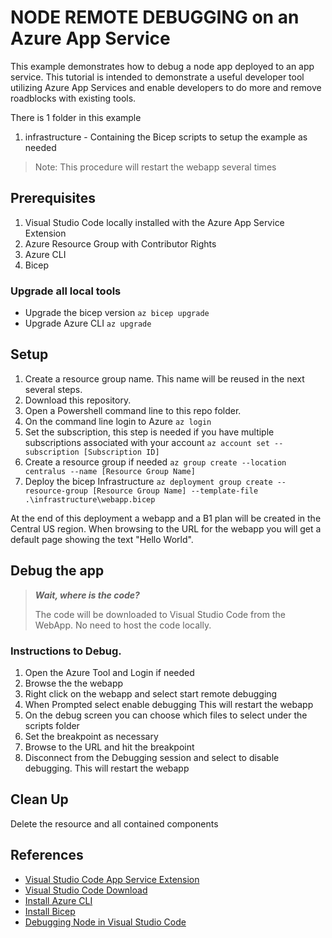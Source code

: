 # NODE REMOTE DEBUGGING on an Azure App Service
This example demonstrates how to debug a node app deployed to an app service. This tutorial is intended to demonstrate a useful developer tool utilizing Azure App Services and enable developers to do more and remove roadblocks with existing tools. 

There is 1 folder in this example

1) infrastructure - Containing the Bicep scripts to setup the example as needed

> Note: This procedure will restart the webapp several times

## Prerequisites

1) Visual Studio Code locally installed with the Azure App Service Extension
1) Azure Resource Group with Contributor Rights
1) Azure CLI
1) Bicep 

### Upgrade all local tools
* Upgrade the bicep version
    `az bicep upgrade`
* Upgrade Azure CLI
    `az upgrade`

## Setup

1. Create a resource group name. This name will be reused in the next several steps.
1. Download this repository.
1. Open a Powershell command line to this repo folder.
1. On the command line login to Azure
        `az login`
1. Set the subscription, this step is needed if you have multiple subscriptions associated with your account
        `az account set --subscription [Subscription ID]`
1. Create a resource group if needed 
        `az group create --location centralus --name [Resource Group Name]`
1. Deploy the bicep Infrastructure 
        `az deployment group create --resource-group [Resource Group Name] --template-file .\infrastructure\webapp.bicep`


 At the end of this deployment a webapp and a B1 plan will be created in the Central US region. When browsing to the URL for the webapp you will get a default page showing the text "Hello World". 

## Debug the app
> <i><b>Wait, where is the code?</b></i>
> 
> The code will be downloaded to Visual Studio Code from the WebApp. No need to host the code locally.

### Instructions to Debug.
1) Open the Azure Tool and Login if needed
1) Browse the the webapp
1) Right click on the webapp and select start remote debugging
1) When Prompted select enable debugging
    This will restart the webapp
1) On the debug screen you can choose which files to select under the scripts folder
1) Set the breakpoint as necessary
1) Browse to the URL and hit the breakpoint
1) Disconnect from the Debugging session and select to disable debugging. 
    This will restart the webapp

## Clean Up

Delete the resource and all contained components


## References
* [Visual Studio Code App Service Extension](https://marketplace.visualstudio.com/items?itemName=ms-azuretools.vscode-azureappservice) 
* [Visual Studio Code Download](https://code.visualstudio.com/Download)
* [Install Azure CLI](https://docs.microsoft.com/en-us/cli/azure/install-azure-cli)
* [Install Bicep](https://docs.microsoft.com/en-us/cli/azure/bicep?view=azure-cli-latest#az-bicep-install)
* [Debugging Node in Visual Studio Code](https://code.visualstudio.com/docs/azure/remote-debugging#:~:text=%20Azure%20Remote%20Debugging%20for%20Node.js%20%201,the%20App%20Service%20explorer%20and%20select...%20More%20)
